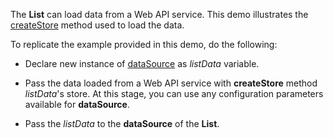 The **List** can load data from a Web API service. This demo illustrates the [createStore](https://github.com/DevExpress/DevExtreme.AspNet.Data/blob/master/docs/client-side-with-jquery.md#api-reference) method used to load the data.

To replicate the example provided in this demo, do the following:

- Declare new instance of [dataSource](/Documentation/ApiReference/Data_Layer/DataSource/) as *listData* variable.   

- Pass the data loaded from a Web API service with **createStore** method *listData*'s store. At this stage, you can use any configuration parameters available for **dataSource**.   

- Pass the *listData* to the **dataSource** of the **List**.